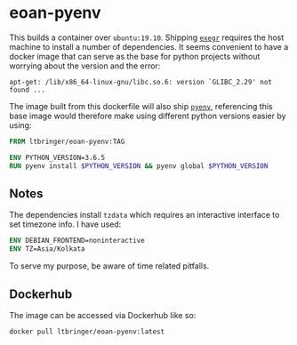 # eoan-pyenv

This builds a container over `ubuntu:19.10`. Shipping [`exegr`](https://github.com/ltbringer/exegr) requires
the host machine to install a number of dependencies. It seems convenient to have a docker image that can serve as the
base for python projects without worrying about the version and the error:

```text
apt-get: /lib/x86_64-linux-gnu/libc.so.6: version `GLIBC_2.29' not found ...
```

The image built from this dockerfile will also ship [`pyenv`](https://github.com/pyenv/pyenv), referencing this base 
image would therefore make using different python versions easier by using:

```dockerfile
FROM ltbringer/eoan-pyenv:TAG

ENV PYTHON_VERSION=3.6.5
RUN pyenv install $PYTHON_VERSION && pyenv global $PYTHON_VERSION
```

## Notes
The dependencies install `tzdata` which requires an interactive interface to set timezone info. I have used:
```dockerfile
ENV DEBIAN_FRONTEND=noninteractive
ENV TZ=Asia/Kolkata
``` 
To serve my purpose, be aware of time related pitfalls.

## Dockerhub
The image can be accessed via Dockerhub like so:
```
docker pull ltbringer/eoan-pyenv:latest
```
